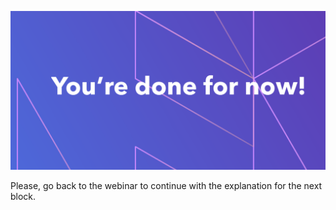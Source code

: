 ![Done!](./assets/done.png)

Please, go back to the webinar to continue with the explanation for the next block.